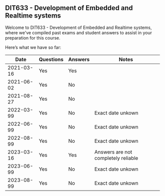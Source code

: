 ## DIT633 - Development of Embedded and Realtime systems 
Welcome to DIT633 - Development of Embedded and Realtime systems, where we've compiled past exams and student answers to assist in your preparation for this course.

Here’s what we have so far:

|    Date    | Questions | Answers |                Notes                |
|------------|-----------|---------|-------------------------------------|
| 2021-03-16 | Yes       | Yes     |                                     |
| 2021-06-02 | Yes       | No      |                                     |
| 2021-08-27 | Yes       | No      |                                     |
| 2022-03-99 | Yes       | No      | Exact date unkown                   |
| 2022-06-99 | Yes       | No      | Exact date unkown                   |
| 2022-08-99 | Yes       | No      | Exact date unkown                   |
| 2023-03-16 | Yes       | Yes     | Answers are not completely reliable |
| 2023-06-99 | Yes       | No      | Exact date unkown                   |
| 2023-08-99 | Yes       | No      | Exact date unkown                   |
